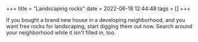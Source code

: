 +++
title = "Landscaping rocks"
date = 2022-06-18 12:44:48
tags = []
+++

If you bought a brand new house in a developing neighborhood, and you want free
rocks for landscaping, start digging them out now. Search around your
neighborhood while it isn't filled in, too.

